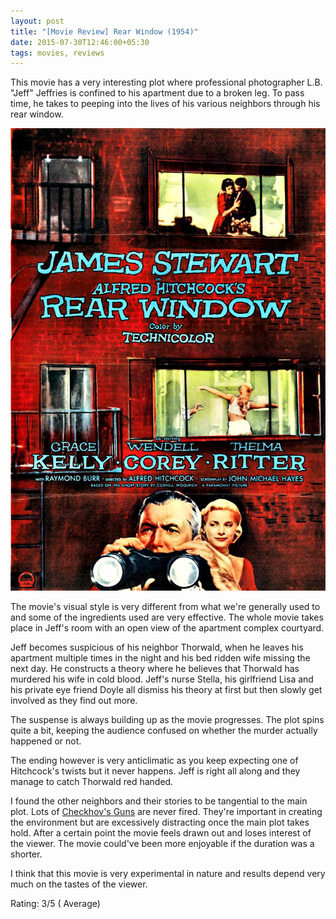 ```yaml
---
layout: post
title: "[Movie Review] Rear Window (1954)"
date: 2015-07-30T12:46:00+05:30
tags: movies, reviews
---
```


This movie has a very interesting plot where professional photographer L.B. "Jeff" Jeffries is confined to his apartment due to a broken leg.
To pass time, he takes to peeping into the lives of his various neighbors through his rear window.

![Rear Window (1940);Rear Window (1940)](/img/movie-poster-rear-window.jpg)

The movie's visual style is very different from what we're generally used to and some of the ingredients used are very effective.
The whole movie takes place in Jeff's room with an open view of the apartment complex courtyard.

Jeff becomes suspicious of his neighbor Thorwald, when he leaves his apartment multiple times in the night and his bed ridden wife missing the next day.
He constructs a theory where he believes that Thorwald has murdered his wife in cold blood.
Jeff's nurse Stella, his girlfriend Lisa and his private eye friend Doyle all dismiss his theory at first but then slowly get involved as they find out more.

The suspense is always building up as the movie progresses.
The plot spins quite a bit, keeping the audience confused on whether the murder actually happened or not.

The ending however is very anticlimatic as you keep expecting one of Hitchcock's twists but it never happens.
Jeff is right all along and they manage to catch Thorwald red handed.

I found the other neighbors and their stories to be tangential to the main plot.
Lots of [Checkhov's Guns](http://en.wikipedia.org/wiki/Chekhov's_Gun) are never fired.
They're important in creating the environment but are excessively distracting once the main plot takes hold.
After a certain point the movie feels drawn out and loses interest of the viewer.
The movie could've been more enjoyable if the duration was a shorter.

I think that this movie is very experimental in nature and results depend very much on the tastes of the viewer.

Rating: 3/5 ( Average)
